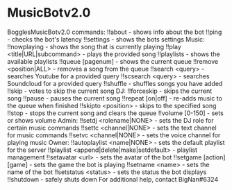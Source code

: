 # MusicBotv2.0
BogglesMusicBotv2.0 commands:  !!about - shows info about the bot !!ping - checks the bot's latency !!settings - shows the bots settings    Music:  !!nowplaying - shows the song that is currently playing !!play &lt;title|URL|subcommand> - plays the provided song !!playlists - shows the available playlists !!queue [pagenum] - shows the current queue !!remove &lt;position|ALL> - removes a song from the queue !!search &lt;query> - searches Youtube for a provided query !!scsearch &lt;query> - searches Soundcloud for a provided query !!shuffle - shuffles songs you have added !!skip - votes to skip the current song    DJ:  !!forceskip - skips the current song !!pause - pauses the current song !!repeat [on|off] - re-adds music to the queue when finished !!skipto &lt;position> - skips to the specified song !!stop - stops the current song and clears the queue !!volume [0-150] - sets or shows volume    Admin:  !!setdj &lt;rolename|NONE> - sets the DJ role for certain music commands !!settc &lt;channel|NONE> - sets the text channel for music commands !!setvc &lt;channel|NONE> - sets the voice channel for playing music    Owner:  !!autoplaylist &lt;name|NONE> - sets the default playlist for the server !!playlist &lt;append|delete|make|setdefault> - playlist management !!setavatar &lt;url> - sets the avatar of the bot !!setgame [action] [game] - sets the game the bot is playing !!setname &lt;name> - sets the name of the bot !!setstatus &lt;status> - sets the status the bot displays !!shutdown - safely shuts down  For additional help, contact BigNan#6324
